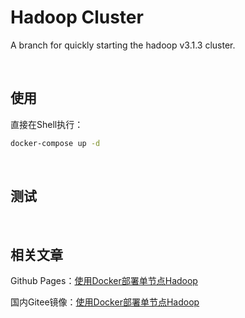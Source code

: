 # **Hadoop Cluster**

A branch for quickly starting the hadoop v3.1.3 cluster.

<br/>

## **使用**

直接在Shell执行：

```bash
docker-compose up -d
```

<br/>

## **测试**




<br/>

## 相关文章

Github Pages：[使用Docker部署单节点Hadoop](https://jasonkayzk.github.io/2021/08/21/从零开始搭建大数据镜像-1/)

国内Gitee镜像：[使用Docker部署单节点Hadoop](https://jasonkay.gitee.io/2021/08/21/从零开始搭建大数据镜像-1/)

